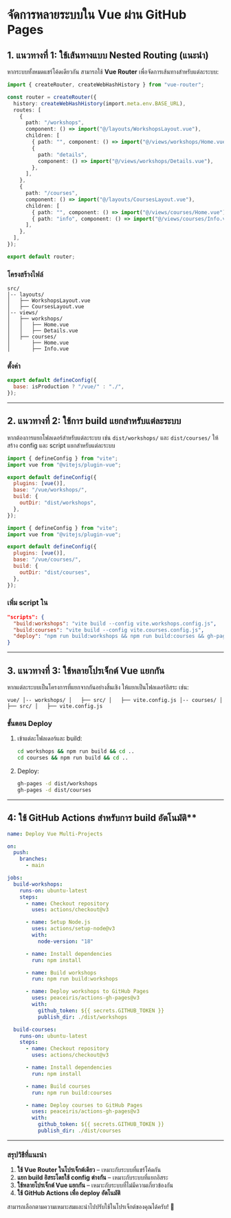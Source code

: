 # **จัดการหลายระบบใน Vue ผ่าน GitHub Pages**

## **1. แนวทางที่ 1: ใช้เส้นทางแบบ Nested Routing (แนะนำ)**

หากระบบทั้งหมดแชร์โค้ดเดียวกัน สามารถใช้ **Vue Router** เพื่อจัดการเส้นทางสำหรับแต่ละระบบ:

```ts
import { createRouter, createWebHashHistory } from "vue-router";

const router = createRouter({
  history: createWebHashHistory(import.meta.env.BASE_URL),
  routes: [
    {
      path: "/workshops",
      component: () => import("@/layouts/WorkshopsLayout.vue"),
      children: [
        { path: "", component: () => import("@/views/workshops/Home.vue") },
        {
          path: "details",
          component: () => import("@/views/workshops/Details.vue"),
        },
      ],
    },
    {
      path: "/courses",
      component: () => import("@/layouts/CoursesLayout.vue"),
      children: [
        { path: "", component: () => import("@/views/courses/Home.vue") },
        { path: "info", component: () => import("@/views/courses/Info.vue") },
      ],
    },
  ],
});

export default router;
```

### **โครงสร้างไฟล์**

```plaintext
src/
│-- layouts/
│   ├── WorkshopsLayout.vue
│   ├── CoursesLayout.vue
│-- views/
│   ├── workshops/
│   │   ├── Home.vue
│   │   ├── Details.vue
│   ├── courses/
│       ├── Home.vue
│       ├── Info.vue
```

### **ตั้งค่า**

```js
export default defineConfig({
  base: isProduction ? "/vue/" : "./",
});
```

---

## **2. แนวทางที่ 2: ใช้การ build แยกสำหรับแต่ละระบบ**

หากต้องการแยกโฟลเดอร์สำหรับแต่ละระบบ เช่น `dist/workshops/` และ `dist/courses/` ให้สร้าง config และ script แยกสำหรับแต่ละระบบ

```js
import { defineConfig } from "vite";
import vue from "@vitejs/plugin-vue";

export default defineConfig({
  plugins: [vue()],
  base: "/vue/workshops/",
  build: {
    outDir: "dist/workshops",
  },
});
```

```js
import { defineConfig } from "vite";
import vue from "@vitejs/plugin-vue";

export default defineConfig({
  plugins: [vue()],
  base: "/vue/courses/",
  build: {
    outDir: "dist/courses",
  },
});
```

### **เพิ่ม script ใน**

```json
"scripts": {
  "build:workshops": "vite build --config vite.workshops.config.js",
  "build:courses": "vite build --config vite.courses.config.js",
  "deploy": "npm run build:workshops && npm run build:courses && gh-pages -d dist"
}
```

---

## **3. แนวทางที่ 3: ใช้หลายโปรเจ็กต์ Vue แยกกัน**

หากแต่ละระบบเป็นโครงการที่แยกจากกันอย่างสิ้นเชิง ให้แยกเป็นโฟลเดอร์อิสระ เช่น:

`vue/
│-- workshops/
│   ├── src/
│   ├── vite.config.js
│-- courses/
│   ├── src/
│   ├── vite.config.js`

### **ขั้นตอน Deploy**

1. เข้าแต่ละโฟลเดอร์และ build:

   ```sh
   cd workshops && npm run build && cd ..
   cd courses && npm run build && cd ..
   ```

2. Deploy:

   ```sh
   gh-pages -d dist/workshops
   gh-pages -d dist/courses
   ```

---

## 4: ใช้ GitHub Actions สำหรับการ build อัตโนมัติ\*\*

```yaml
name: Deploy Vue Multi-Projects

on:
  push:
    branches:
      - main

jobs:
  build-workshops:
    runs-on: ubuntu-latest
    steps:
      - name: Checkout repository
        uses: actions/checkout@v3

      - name: Setup Node.js
        uses: actions/setup-node@v3
        with:
          node-version: "18"

      - name: Install dependencies
        run: npm install

      - name: Build workshops
        run: npm run build:workshops

      - name: Deploy workshops to GitHub Pages
        uses: peaceiris/actions-gh-pages@v3
        with:
          github_token: ${{ secrets.GITHUB_TOKEN }}
          publish_dir: ./dist/workshops

  build-courses:
    runs-on: ubuntu-latest
    steps:
      - name: Checkout repository
        uses: actions/checkout@v3

      - name: Install dependencies
        run: npm install

      - name: Build courses
        run: npm run build:courses

      - name: Deploy courses to GitHub Pages
        uses: peaceiris/actions-gh-pages@v3
        with:
          github_token: ${{ secrets.GITHUB_TOKEN }}
          publish_dir: ./dist/courses
```

---

### **สรุปวิธีที่แนะนำ**

1. **ใช้ Vue Router ในโปรเจ็กต์เดียว** – เหมาะกับระบบที่แชร์โค้ดกัน
2. **แยก build อิสระโดยใช้ config ต่างกัน** – เหมาะกับระบบที่แยกอิสระ
3. **ใช้หลายโปรเจ็กต์ Vue แยกกัน** – เหมาะกับระบบที่ไม่มีความเกี่ยวข้องกัน
4. **ใช้ GitHub Actions เพื่อ deploy อัตโนมัติ**

สามารถเลือกตามความเหมาะสมและนำไปปรับใช้ในโปรเจ็กต์ของคุณได้ครับ! 🚀
